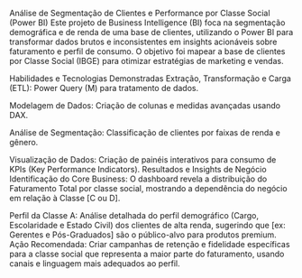 Análise de Segmentação de Clientes e Performance por Classe Social (Power BI)
Este projeto de Business Intelligence (BI) foca na segmentação demográfica e de renda de uma base de clientes, utilizando o Power BI para transformar dados brutos e inconsistentes em insights acionáveis sobre faturamento e perfil de consumo. O objetivo foi mapear a base de clientes por Classe Social (IBGE) para otimizar estratégias de marketing e vendas.

Habilidades e Tecnologias Demonstradas
Extração, Transformação e Carga (ETL): Power Query (M) para tratamento de dados.

Modelagem de Dados: Criação de colunas e medidas avançadas usando DAX.

Análise de Segmentação: Classificação de clientes por faixas de renda e gênero.

Visualização de Dados: Criação de painéis interativos para consumo de KPIs (Key Performance Indicators).
Resultados e Insights de Negócio
Identificação do Core Business: O dashboard revela a distribuição do Faturamento Total por classe social, mostrando a dependência do negócio em relação à Classe [C ou D].

Perfil da Classe A: Análise detalhada do perfil demográfico (Cargo, Escolaridade e Estado Civil) dos clientes de alta renda, sugerindo que [ex: Gerentes e Pós-Graduados] são o público-alvo para produtos premium.
Ação Recomendada: Criar campanhas de retenção e fidelidade específicas para a classe social que representa a maior parte do faturamento, usando canais e linguagem mais adequados ao perfil.
